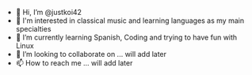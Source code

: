 - 👋 Hi, I’m @justkoi42
- 👀 I'm interested in classical music and learning languages as my main specialties
- 🌱 I’m currently learning Spanish, Coding and trying to have fun with Linux
- 💞️ I’m looking to collaborate on ... will add later
- 📫 How to reach me ... will add later

<!---
justkoi42/justkoi42 is a ✨ special ✨ repository because its `README.md` (this file) appears on your GitHub profile.
You can click the Preview link to take a look at your changes.
--->
